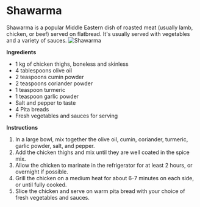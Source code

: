 # Shawarma
Shawarma is a popular Middle Eastern dish of roasted meat (usually lamb, chicken, or beef) served on flatbread. It's usually served with vegetables and a variety of sauces.
![Shawarma](https://source.unsplash.com/random/?shawarma)

**Ingredients**
- 1 kg of chicken thighs, boneless and skinless
- 4 tablespoons olive oil
- 2 teaspoons cumin powder
- 2 teaspoons coriander powder
- 1 teaspoon turmeric
- 1 teaspoon garlic powder
- Salt and pepper to taste
- 4 Pita breads
- Fresh vegetables and sauces for serving

**Instructions**
1. In a large bowl, mix together the olive oil, cumin, coriander, turmeric, garlic powder, salt, and pepper.
2. Add the chicken thighs and mix until they are well coated in the spice mix.
3. Allow the chicken to marinate in the refrigerator for at least 2 hours, or overnight if possible.
4. Grill the chicken on a medium heat for about 6-7 minutes on each side, or until fully cooked.
5. Slice the chicken and serve on warm pita bread with your choice of fresh vegetables and sauces.